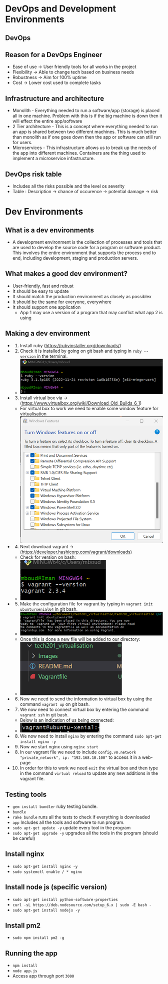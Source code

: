 # DevOps and Development Environments 

## DevOps



## Reason for a DevOps Engineer
- Ease of use -> User friendly tools for all works in the project
- Flexibility -> Able to change tech based on business needs
- Robustness -> Aim for 100% uptime
- Cost -> Lower cost used to complete tasks

## Infrastructure and architecture
- Monolith - Everything needed to run a software/app (storage) is placed all in one machine. Problem with this is if the big machine is down then it will effect the entire app/software
- 2 Tier architecture - This is a concept where everything needed to run an app is shared between two different machines. This is much better than monolith as if one goes down then the app or software can still run for users.
- Microservices - This infrastructure allows us to break up the needs of the app into different machines. Containers are the thing used to implement a microservice infastructure.   

## DevOps risk table
- Includes all the risks possible and the level os severity 
- Table : Description -> chance of occurence -> potential damage -> risk



# Dev Environments

## What is a dev environments
- A development environment is the collection of processes and tools that are used to develop the source code for a program or software product. This involves the entire environment that supports the process end to end, including development, staging and production servers.

## What makes a good dev environment?
- User-friendly, fast and robust
- It should be easy to update
- It should match the production environment as closely as possiblex
- It should be the same for everyone, everywhere    
- It should support one application 
    - App 1 may use a version of a program that may conflict what app 2 is using


## Making a dev environment
- 1. Install ruby (https://rubyinstaller.org/downloads/)
- 2. Check it is installed by going on git bash and typing in `ruby --version` in the terminal.
    - ![](./Images/Git%20Bash%20(Ruby%20version).png)
- 3. Install virtual box via -> (https://www.virtualbox.org/wiki/Download_Old_Builds_6_1)
    - For virtual box to work we need to enable some window feature for virtualisation
    ![](./Images/windows%20features.png)
- 4. Next download vagrant -> (https://developer.hashicorp.com/vagrant/downloads)
    - Check for version on bash:
    - ![](./Images/Git%20Bash%20(Vargrant%20version).png)
- 5. Make the configuration file for vagrant by typing in `vagrant init ubuntu/xenial64` in git bash.
    - ![](./Images/Vagrant%20setup.png)
    - Once this is done a new file will be added to our directory:
    - ![](./Images/Vagrant%20(config%20file).png)
- 6. Now we need to send the information to virtual box by using the command `vagrant up` on git bash.
- 7. We now need to connect virtual box by entering the command `vagrant ssh` in git bash.
    - Below is an indication of us being connected:
    - ![](./Images/connected%20to%20virtualbox.png)
- 8. We now need to install `nginx` by entering the command `sudo apt-get install nginx -y`
- 9. Now we start nginx using `nginx start`
- 8. In our vagrant file we need to include `config.vm.network "private_network", ip: "192.168.10.100"` to access it in a web-page
- 10. In order for this to work we need `exit` the virtual box and then type in the command `virtual reload` to update any new additions in the vagrant file.


## Testing tools
- `gem install bundler` ruby testing bundle.
- `bundle`
- `rake bundle` runs all the tests to check if everything is downloaded
- `app` Includes all the tools and software to run program.
- `sudo apt-get update -y` update every tool in the program
- `sudo apt-get upgrade -y` upgrades all the tools in the program (should be careful)

## Install nginx 
- `sudo apt-get install nginx -y`
- `sudo systemctl enable / * nginx`

## Install node js (specific version)
- `sudo apt-get install python-software-properties`
- `curl -sL https://deb.nodesource.com/setup_6.x | sudo -E bash -`
- `sudo apt-get install nodejs -y`

## Install pm2 
- `sudo npm install pm2 -g`

## Running the app
- `npm install`
- `node app.js`
- Access app through port `3000`